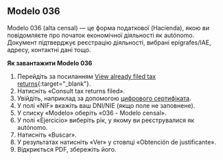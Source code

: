 ## Modelo 036

Modelo 036 (alta censal) — це форма податкової (Hacienda), якою ви повідомляєте про початок економічної діяльності як
autónomo. Документ підтверджує реєстрацію діяльності, вибрані epígrafes/IAE, адресу, контактні дані тощо.

**Як завантажити Modelo 036**

1. Перейдіть за посиланням [View already filed tax returns](https://sede.agenciatributaria.gob.es/Sede/en_gb/irpf/declaraciones-presentadas/consulta-declaraciones-presentadas.html){:target="_blank"}.
2. Натисніть «Consult tax returns filed».
3. Увійдіть, наприклад за допомогою [цифрового сертифіката](#оформлення-цифрового-сертифіката).
4. У полі «NIF» вкажіть ваш DNI/NIE (якщо поле не заповнене).
5. У списку «Modelo» оберіть «036 - Modelo censal».
6. У полі «Ejercicio» виберіть рік, у якому ви реєструвалися як autónomo.
7. Натисніть «Buscar».
8. У результатах натисніть «Ver» у стовпці «Obtención de justificante».
9. Відкриється PDF, збережіть його.
